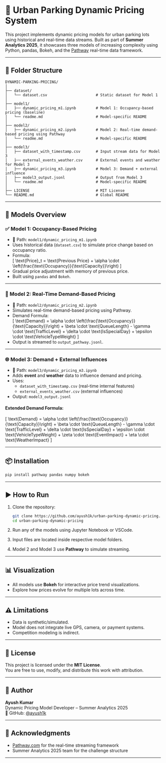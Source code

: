 
# 🚗 Urban Parking Dynamic Pricing System

This project implements dynamic pricing models for urban parking lots using historical and real-time data streams. Built as part of **Summer Analytics 2025**, it showcases three models of increasing complexity using Python, pandas, Bokeh, and the [Pathway](https://pathway.com) real-time data framework.

---

## 📁 Folder Structure

```
DYNAMIC-PARKING-PRICING/
│
├── dataset/
│   └── dataset.csv                      # Static dataset for Model 1
│
├── model1/
│   ├── dynamic_pricing_m1.ipynb         # Model 1: Occupancy-based pricing (baseline)
│   └── readme.md                        # Model-specific README
│
├── model2/
│   ├── dynamic_pricing_m2.ipynb         # Model 2: Real-time demand-based pricing using Pathway
│   └── readme.md                        # Model-specific README
│
├── model3/
│   ├── dataset_with_timestamp.csv       # Input stream data for Model 3
│   ├── external_events_weather.csv      # External events and weather for Model 3
│   ├── dynamic_pricing_m3.ipynb         # Model 3: Demand + external influence
│   ├── model3_output.jsonl              # Output from Model 3
│   └── readme.md                        # Model-specific README
│
├── LICENSE                              # MIT License
└── README.md                            # Global README
```

---

## 🧠 Models Overview

### ✅ Model 1: Occupancy-Based Pricing

- 📂 Path: `model1/dynamic_pricing_m1.ipynb`
- Uses historical data (`dataset.csv`) to simulate price change based on occupancy ratio.
- Formula:
  \
  \[
  \text{Price}_t = \text{Previous Price} + \alpha \cdot \left(\frac{\text{Occupancy}}{\text{Capacity}}\right)
  \]
- Gradual price adjustment with memory of previous price.
- Built using `pandas` and `Bokeh`.

---

### 🚦 Model 2: Real-Time Demand-Based Pricing

- 📂 Path: `model2/dynamic_pricing_m2.ipynb`
- Simulates real-time demand-based pricing using Pathway.
- Demand Formula:
  \
  \[
  \text{Demand} = \alpha \cdot \left(\frac{\text{Occupancy}}{\text{Capacity}}\right) + \beta \cdot \text{QueueLength} - \gamma \cdot \text{TrafficLevel} + \delta \cdot \text{IsSpecialDay} + \epsilon \cdot \text{VehicleTypeWeight}
  \]
- Output is streamed to `output_pathway.jsonl`.

---

### 🌐 Model 3: Demand + External Influences

- 📂 Path: `model3/dynamic_pricing_m3.ipynb`
- Adds **event** and **weather** data to influence demand and pricing.
- Uses:
  - `dataset_with_timestamp.csv` (real-time internal features)
  - `external_events_weather.csv` (external influences)
- Output: `model3_output.jsonl`

#### Extended Demand Formula:
\[
\text{Demand} = \alpha \cdot \left(\frac{\text{Occupancy}}{\text{Capacity}}\right) + \beta \cdot \text{QueueLength} - \gamma \cdot \text{TrafficLevel} + \delta \cdot \text{IsSpecialDay} + \epsilon \cdot \text{VehicleTypeWeight} + \zeta \cdot \text{EventImpact} + \eta \cdot \text{WeatherImpact}
\]

---

## 📦 Installation

```bash
pip install pathway pandas numpy bokeh
```

---

## ▶️ How to Run

1. Clone the repository:
   ```bash
   git clone https://github.com/ayush1k/urban-parking-dynamic-pricing.git
   cd urban-parking-dynamic-pricing
   ```

2. Run any of the models using Jupyter Notebook or VSCode.

3. Input files are located inside respective model folders.

4. Model 2 and Model 3 use **Pathway** to simulate streaming.

---

## 📊 Visualization

- All models use **Bokeh** for interactive price trend visualizations.
- Explore how prices evolve for multiple lots across time.

---

## ⚠️ Limitations

- Data is synthetic/simulated.
- Model does not integrate live GPS, camera, or payment systems.
- Competition modeling is indirect.

---

## 📜 License

This project is licensed under the **MIT License**.  
You are free to use, modify, and distribute this work with attribution.

---

## 👤 Author

**Ayush Kumar**  
Dynamic Pricing Model Developer – Summer Analytics 2025  
🔗 GitHub: [@ayush1k](https://github.com/ayush1k)

---

## 🤝 Acknowledgments

- [Pathway.com](https://pathway.com) for the real-time streaming framework
- Summer Analytics 2025 team for the challenge structure

---
